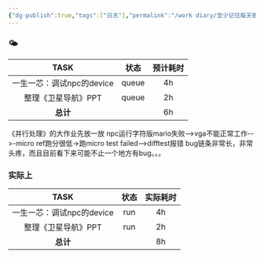 ```yaml
---
{"dg-publish":true,"tags":["日志"],"permalink":"/work diary/至少记住每天做了什么/2024-06-06：周四/","dgPassFrontmatter":true}
---
```


### 🌤

|       TASK        |  状态   | 预计耗时 |
| :---------------: | :---: | :--: |
| 一生一芯：调试npc的device | queue |  4h  |
|    整理《卫星导航》PPT    | queue |  2h  |
|      **总计**       |       |  6h  |

《并行处理》的大作业先放一放
npc运行字符版mario失败-->vga不能正常工作-->-micro ref跑分很低->跑micro test failed-->difftest报错
bug链条非常长，非常头疼，而且目前看下来可能不止一个地方有bug。。。
### 实际上
|       TASK        |  状态   | 实际耗时 |
| :---------------: | :---: | :--: |
| 一生一芯：调试npc的device |  run  |  4h  |
|    整理《卫星导航》PPT    |  run  |  2h  |
|      **总计**       |       |  8h  |
